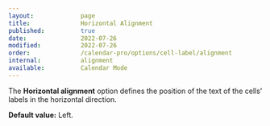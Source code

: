 ```yaml
---
layout:             page
title:              Horizontal Alignment
published:          true
date:               2022-07-26
modified:           2022-07-26
order:              /calendar-pro/options/cell-label/alignment
internal:           alignment
available:          Calendar Mode
---
```

The **Horizontal alignment** option defines the position of the text of the cells' labels in the horizontal direction.

**Default value:** Left.
